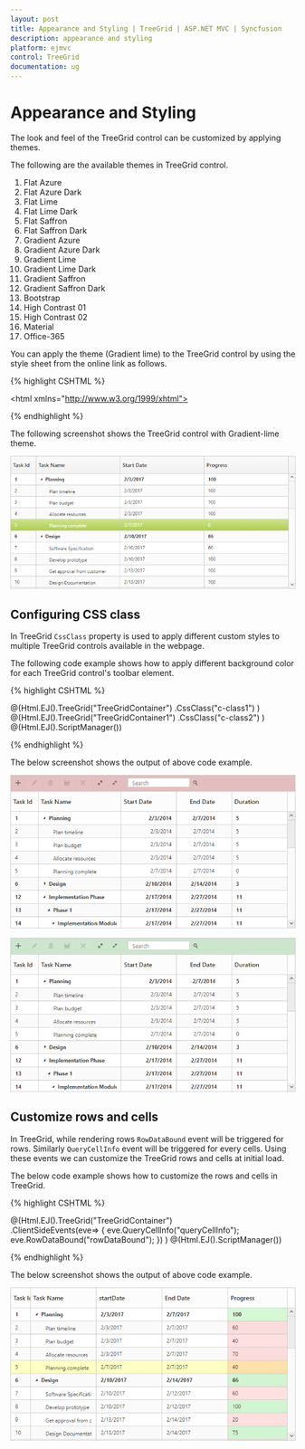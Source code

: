 ```yaml
---
layout: post
title: Appearance and Styling | TreeGrid | ASP.NET MVC | Syncfusion
description: appearance and styling
platform: ejmvc
control: TreeGrid
documentation: ug
---
```


# Appearance and Styling

The look and feel of the TreeGrid control can be customized by applying themes.

The following are the available themes in TreeGrid control.

1. Flat Azure                      
2. Flat Azure Dark                 
3. Flat Lime                             
4. Flat Lime Dark                
5. Flat Saffron                       
6. Flat Saffron Dark
7. Gradient Azure
8. Gradient Azure Dark
9. Gradient Lime
10. Gradient Lime Dark
11. Gradient Saffron
12. Gradient Saffron Dark
13. Bootstrap
14. High Contrast 01
15. High Contrast 02
16. Material
17. Office-365

You can apply the theme (Gradient lime) to the TreeGrid control by using the style sheet from the online link as follows.

{% highlight CSHTML %}

<!DOCTYPE html>
<html xmlns="http://www.w3.org/1999/xhtml">
<head>
<title>Getting Started with TreeGrid Control for JavaScript</title>
<!-- style sheet for default theme(gradient lime) -->
<link href=" http://cdn.syncfusion.com/{{ site.releaseversion }}/js/web/flat-azure/ej.web.all.min.css" rel="stylesheet">
</html>

{% endhighlight %}

The following screenshot shows the TreeGrid control with Gradient-lime theme.

![](Appearance-and-Styling_images/Appearance-and-Styling_img1.png)

## Configuring CSS class

In TreeGrid `CssClass` property is used to apply different custom styles to multiple TreeGrid controls available in the webpage.

The following code example shows how to apply different background color for each TreeGrid control's toolbar element.

{% highlight CSHTML %}
<style>
    .c-class1.e-treegrid .e-toolbar {
        background-color: rgba(169, 45, 45, 0.31);
    }
    .c-class2.e-treegrid .e-toolbar {
        background-color: rgba(0, 128, 0, 0.2);
    }
</style>

@(Html.EJ().TreeGrid("TreeGridContainer")
        .CssClass("c-class1")
)
@(Html.EJ().TreeGrid("TreeGridContainer1")
        .CssClass("c-class2")
)
@(Html.EJ().ScriptManager())

{% endhighlight %}

The below screenshot shows the output of above code example.

![](Appearance-and-Styling_images/Appearance-and-Styling_img2.png)

![](Appearance-and-Styling_images/Appearance-and-Styling_img3.png)

## Customize rows and cells

In TreeGrid, while rendering rows  `RowDataBound` event will be triggered for rows. Similarly `QueryCellInfo` event will be triggered for every cells. Using these events we can customize the TreeGrid rows and cells at initial load.

The below code example shows how to customize the rows and cells in TreeGrid.

{% highlight CSHTML %}

@(Html.EJ().TreeGrid("TreeGridContainer")    
    .ClientSideEvents(eve=>
    {
        eve.QueryCellInfo("queryCellInfo");
        eve.RowDataBound("rowDataBound");
    })
)
@(Html.EJ().ScriptManager())
<script type="text/javascript">
function queryCellInfo(args) {
    if (args.column.mappingName == "progress") {
        if (args.data.item["progress"] < 75)
            $(args.cellElement).css("background-color", "rgba(255, 0, 0, 0.12)");
        else
            $(args.cellElement).css("background-color", "rgba(86, 226, 86, 0.25)");
    }
}
function rowDataBound(args) {
    if (args.data.item["taskID"] == 5)
        $(args.rowElement).css("background-color", "rgba(251, 255, 0, 0.24)");
}

</script>

{% endhighlight %}

The below screenshot shows the output of above code example.

![](Appearance-and-Styling_images/Appearance-and-Styling_img4.png)